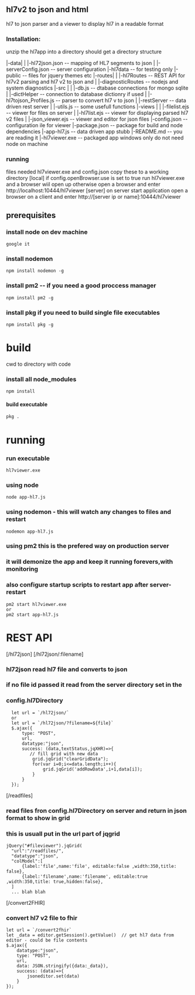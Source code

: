 ## hl7v2 to json and html 

hl7 to json parser and a viewer to display hl7 in a readable format

### Installation:

unzip the hl7app into a directory
should get a directory structure 

|-data|
|     |-hl72json.json  -- mapping of HL7 segments to json
|     |-serverConfig.json -- server configuration
|-hl7data   -- for testing only
|-public  -- files for jquery themes etc
|-routes|
|        |-hl7Routes -- REST API for hl7v2 parsing and hl7 v2 to json and
|        |-diagnosticRoutes  -- nodejs and system diagnostics
|-src  |
|      |-db.js  -- dtabase connections for mongo sqlite
|      |-dictHelper  -- connection to database dictionry if used
|      |-hl7tojson_Profiles.js  -- parser to convert hl7 v to json
|      |-restServer -- data driven rest server
|      |-utils.js  -- some usefull functions
|-views  |
|        |-filelist.ejs  -- viewer for files on server
|        |-hl7list.ejs  -- viewer for displaying parsed hl7 v2 files
|        |-json_viewer.ejs -- viewer and editor for json files
|-config.json  -- configuration ile for viewer
|-package.json  -- package for build and node dependencies
|-app-hl7.js -- data driven app stubb
|-README.md -- you are reading it
|-hl7viewer.exe  -- packaged app windows only do not need node on machine

### running 
  files needed hl7viewer.exe and config.json
  copy these to a working directory
  [local]
    if config.openBrowser.use is set to true
    run hl7viewer.exe and a browser wiil open up
    otherwise
    open a browser and enter
    http://localhost:10444/hl7viewer 
  [server]
    on server start application
    open a browser on a client and enter
    http://[server ip or name]:10444/hl7viewer 

## prerequisites
  ### install node on dev machine
    google it
  ### install nodemon
    npm install nodemon -g
  ###  install pm2 -- if you need a good proccess manager
    npm install pm2 -g
  ###  install pkg if you need to build single file executables
    npm install pkg -g

# build
  cwd to directory with code
  ### install all node_modules
    npm install
  #### build executable
    pkg .

# running
  ### run executable
    hl7viewer.exe
  ### using node
    node app-hl7.js
  ### using nodemon - this will watch any changes to files and restart
    nodemon app-hl7.js
  ### using pm2 this is the prefered way on production server
  ### it will demonize the app and keep it running forevers,with monitoring
  ### also configure startup scripts to restart app after server-restart
    pm2 start hl7viewer.exe
    or
    pm2 start app-hl7.js
    
# REST API

  [/hl72json]
  [/hl72json/:filename]
  ### hl72json read hl7 file and converts to json
  ### if no file id passed it read from the server directory set in the 
  ### config.hl7Directory
      let url = `/hl72json/`
      or
      let url = `/hl72json/?filename=${file}`
      $.ajax({
          type: "POST",
          url,
          datatype:"json",
          success: (data,textStatus,jqXHR)=>{
             // fill grid with new data
              grid.jqGrid("clearGridData");
              for(var i=0;i<=data.length;i++){
                  grid.jqGrid('addRowData',i+1,data[i]);
              }
          }
      });
  [/readfiles]
  ### read files fron config.hl7Directory on server and return in json format to show in grid
  ### this is usuall put in the url part of jqgrid
    jQuery("#fileviewer").jqGrid(
      "url":"/readfiles/",      
      "datatype":"json",
      "colModel":[
          {label:'file',name:'file', editable:false ,width:350,title: false},
          {label:'filename',name:'filename', editable:true ,width:350,title: true,hidden:false},
      ]
      ... blah blah
  [/convert2FHIR]
  ### convert hl7 v2 file to fhir
    let url = `/convert2fhir`
    let _data = editor.getSession().getValue()  // get hl7 data from editor - could be file contents
    $.ajax({
        datatype:"json",
        type: "POST",
        url,
        data: JSON.stringify({data:_data}),
        success: (data)=>{
            jsoneditor.set(data)
        }
    });  
    


     
  




